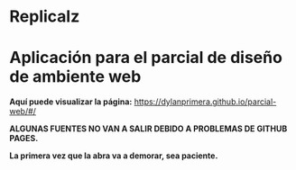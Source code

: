 # Replicalz
# Aplicación para el parcial de diseño de ambiente web
**Aquí puede visualizar la página:** https://dylanprimera.github.io/parcial-web/#/

**ALGUNAS FUENTES NO VAN A SALIR DEBIDO A PROBLEMAS DE GITHUB PAGES.**

**La primera vez que la abra va a demorar, sea paciente.**

